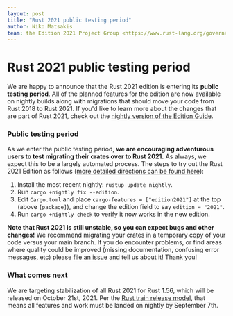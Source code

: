 ```yaml
---
layout: post
title: "Rust 2021 public testing period"
author: Niko Matsakis
team: the Edition 2021 Project Group <https://www.rust-lang.org/governance/teams/core#project-edition-2021>
---
```


# Rust 2021 public testing period

We are happy to announce that the Rust 2021 edition is entering its **public testing period**. All of the planned features for the edition are now available on nightly builds along with migrations that should move your code from Rust 2018 to Rust 2021. If you'd like to learn more about the changes that are part of Rust 2021, check out the [nightly version of the Edition Guide](https://doc.rust-lang.org/nightly/edition-guide/rust-2021/index.html).

### Public testing period

As we enter the public testing period, **we are encouraging adventurous users to test migrating their crates over to Rust 2021.** As always, we expect this to be a largely automated process. The steps to try out the Rust 2021 Edition as follows ([more detailed directions can be found here](https://doc.rust-lang.org/nightly/edition-guide/editions/transitioning-an-existing-project-to-a-new-edition.html)):

1. Install the most recent nightly: `rustup update nightly`.
2. Run `cargo +nightly fix --edition`.
3. Edit `Cargo.toml` and place `cargo-features = ["edition2021"]` at the top (above `[package]`), and change the edition field to say `edition = "2021"`.
4. Run `cargo +nightly check` to verify it now works in the new edition.

**Note that Rust 2021 is still unstable, so you can expect bugs and other changes!** We recommend migrating your crates in a temporary copy of your code versus your main branch. If you do encounter problems, or find areas where quality could be improved (missing documentation, confusing error messages, etc) please [file an issue](https://github.com/rust-lang/rust/issues/new/choose) and tell us about it! Thank you!

### What comes next

We are targeting stabilization of all Rust 2021 for Rust 1.56, which will be released on October 21st, 2021. Per the [Rust train release model](https://doc.rust-lang.org/book/appendix-07-nightly-rust.html), that means all features and work must be landed on nightly by September 7th.
